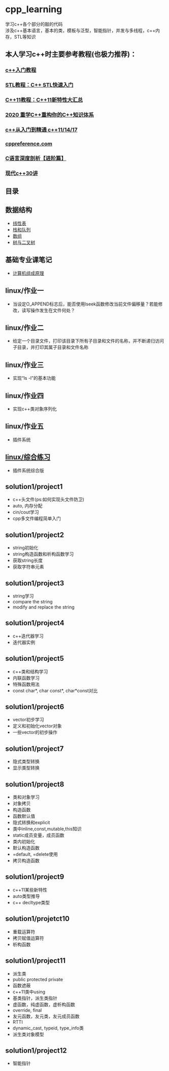 # cpp_learning  
学习c++各个部分的敲的代码     
涉及c++基本语言，基本的类，模板与泛型，智能指针，并发与多线程，c++内存，STL等知识  
## 本人学习c++时主要参考教程(也极力推荐)：  
### [c++入门教程](http://c.biancheng.net/cplus/)
### [STL教程：C++ STL快速入门](http://c.biancheng.net/stl/)
### [C++11教程：C++11新特性大汇总](http://c.biancheng.net/cplus/11/)
### [2020 重学C++重构你的C++知识体系](https://coding.imooc.com/learn/list/414.html)
### [c++从入门到精通 c++11/14/17](https://study.163.com/course/courseMain.htm?courseId=1005735020&share=1&shareId=1030120374)
### [cppreference.com](https://zh.cppreference.com/w/%E9%A6%96%E9%A1%B5)
### [C语言深度剖析【进阶篇】](http://c.biancheng.net/cpp/u/cjinjie/list_48_4.html)
### [现代c++30讲](https://time.geekbang.org/column/intro/256)

## 目录

## 数据结构
* [线性表](数据结构与算法/线性表/readme.md)
* [栈和队列](数据结构与算法/栈和队列/readme.md)
* [数组](数据结构与算法/数组/readme.md)
* [树与二叉树](数据结构与算法/树与二叉树/readme.md)

## 基础专业课笔记
* [计算机组成原理](基础专业课笔记/计算机组成原理/readme.md)

## linux/作业一
* 当设定O_APPEND标志后，能否使用lseek函数修改当前文件偏移量？若能修改，读写操作发生在文件何处？

## linux/作业二
* 给定一个目录文件，打印该目录下所有子目录和文件的名称，并不断递归访问子目录，并打印其属子目录和文件名称

## linux/作业三
* 实现“ls -l”的基本功能

## linux/作业四
* 实现c++类对象序列化

## linux/作业五
* 插件系统

## [linux/综合练习](linux/综合练习/readme.md)
* 插件系统综合版

##  solution1/project1  
* c++头文件(ps:如何实现头文件防卫) 
* auto, 内存分配
* cin/cout学习
* cpp多文件编程简单入门 

##  solution1/project2  
* string初始化
* string构造函数和析构函数学习
* 获取string长度
* 获取字符串元素

##  solution1/project3  
*  string学习 
*  compare the string 
*  modify and replace the string

##  solution1/project4  
* c++迭代器学习
* 迭代器实例

##  solution1/project5     
* c++类和结构学习 
* 内联函数学习
* 特殊函数用法
* const char*, char const*, char*const对比 

##  solution1/project6  
* vector初步学习
* 定义和初始化vector对象
* 一些vector的初步操作

##  solution1/project7
* 隐式类型转换
* 显示类型转换


## solution1/project8
* 类和对象学习
* 对象拷贝
* 构造函数
* 函数默认值
* 隐式转换和explicit
* 类中inline,const,mutable,this知识
* static成员变量，成员函数
* 类内初始化
* 默认构造函数
* =default, =delete使用
* 拷贝构造函数

## solution1/project9
* c++11某些新特性
* auto类型推导
* c++ decltype类型

## solution1/projetct10
* 重载运算符
* 拷贝赋值运算符
* 析构函数

## solution1/project11
* 派生类
* public protected private
* 函数遮蔽
* c++11类中using
* 基类指针，派生类指针
* 虚函数，纯虚函数，虚析构函数
* override, final
* 友元函数，友元类，友元成员函数
* RTTI
* dynamic_cast, typeid, type_info类
* 派生类对象模型

##  solution1/project12
* 智能指针


















